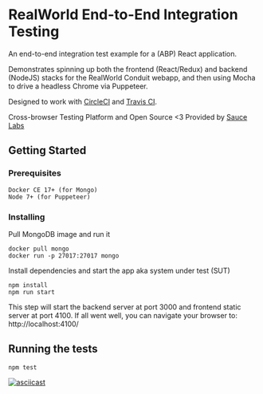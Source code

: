 # RealWorld End-to-End Integration Testing

An end-to-end integration test example for a (ABP) React application.

Demonstrates spinning up both the frontend (React/Redux) and backend (NodeJS) stacks for the RealWorld Conduit webapp, and then using Mocha to drive a headless Chrome via Puppeteer.

Designed to work with [CircleCI](https://circleci.com/gh/anishkny/realworld-e2e-test) and [Travis CI](https://travis-ci.org/anishkny/realworld-e2e-test).

Cross-browser Testing Platform and Open Source <3 Provided by [Sauce Labs](https://saucelabs.com)

## Getting Started

### Prerequisites

```
Docker CE 17+ (for Mongo)
Node 7+ (for Puppeteer)
```

### Installing

Pull MongoDB image and run it
```
docker pull mongo
docker run -p 27017:27017 mongo
```

Install dependencies and start the app aka system under test (SUT)
```
npm install
npm run start
```
This step will start the backend server at port 3000 and frontend static server at port 4100. If all went well, you can navigate your browser to: http://localhost:4100/

## Running the tests

```
npm test
```

[![asciicast](https://storage.googleapis.com/realworld-e2e-test/screencast-short.gif)](https://asciinema.org/a/147023?t=0)

<!---
Explain how to run the automated tests for this system

### Break down into end to end tests

Explain what these tests test and why

```
Give an example
```

### And coding style tests

Explain what these tests test and why

```
Give an example
```


## Built With

* [Dropwizard](http://www.dropwizard.io/1.0.2/docs/) - The web framework used
* [Maven](https://maven.apache.org/) - Dependency Management
* [ROME](https://rometools.github.io/rome/) - Used to generate RSS Feeds

## Authors

* **Billie Thompson** - *Initial work* - [PurpleBooth](https://github.com/PurpleBooth)

See also the list of [contributors](https://github.com/your/project/contributors) who participated in this project.

## License

This project is licensed under the MIT License - see the [LICENSE.md](LICENSE.md) file for details

## Acknowledgments

* Hat tip to anyone who's code was used
* Inspiration
* etc
--->
